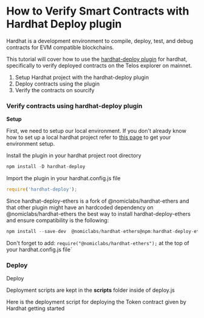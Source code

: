 # How to Verify Smart Contracts with Hardhat Deploy plugin

Hardhat is a development environment to compile, deploy, test, and debug contracts for EVM compatible blockchains. 

This tutorial will cover how to use the [hardhat-deploy plugin](https://github.com/wighawag/hardhat-deploy) for hardhat, specifically to verify deployed contracts on the Telos explorer on mainnet. 


1. Setup Hardhat project with the hardhat-deploy plugin
2. Deploy contracts using the plugin
3. Verify the contracts on sourcify

### Verify contracts using hardhat-deploy plugin

**Setup**

First, we need to setup our local environment. If you don't already know how to set up a local hardhat project refer to [this page](https://hardhat.org/tutorial/setting-up-the-environment.html) to get your environment setup. 


Install the plugin in your hardhat project root directory

```js title="desktop/Basic_hardhat_project"
npm install -D hardhat-deploy
```
Import the plugin in your hardhat.config.js file
```js title="/hardhat.config.js"
require('hardhat-deploy');
```
Since hardhat-deploy-ethers is a fork of @nomiclabs/hardhat-ethers and that other plugin might have an hardcoded dependency on @nomiclabs/hardhat-ethers the best way to install hardhat-deploy-ethers and ensure compatibility is the following:
```js title="/Basic_hardhat_project"
npm install --save-dev  @nomiclabs/hardhat-ethers@npm:hardhat-deploy-ethers ethers
```
Don't forget to add: ``` require("@nomiclabs/hardhat-ethers"); ``` at the top of your hardhat.config.js file`


### Deploy

Deploy

Deployment scripts are kept in the **scripts** folder inside of deploy.js 

Here is the deployment script for deploying the Token contract given by Hardhat getting started 